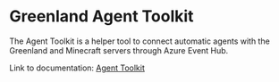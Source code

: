 # Greenland Agent Toolkit

The Agent Toolkit is a helper tool to connect automatic agents with the
Greenland and Minecraft servers through Azure Event Hub.

Link to documentation: [Agent Toolkit](/Docs/AgentToolkit/Getting-Started.md)